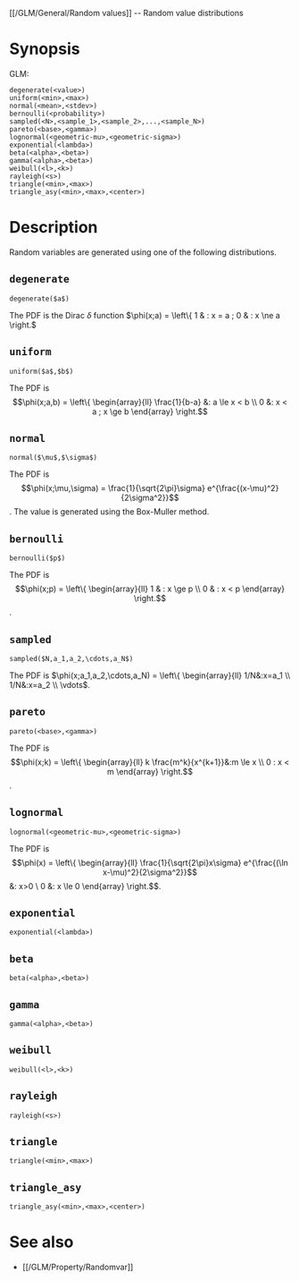 [[/GLM/General/Random values]] -- Random value distributions

# Synopsis
GLM:
~~~
degenerate(<value>)
uniform(<min>,<max>)
normal(<mean>,<stdev>)
bernoulli(<probability>)
sampled(<N>,<sample_1>,<sample_2>,...,<sample_N>)
pareto(<base>,<gamma>)
lognormal(<geometric-mu>,<geometric-sigma>)
exponential(<lambda>)
beta(<alpha>,<beta>)
gamma(<alpha>,<beta>)
weibull(<l>,<k>)
rayleigh(<s>)
triangle(<min>,<max>)
triangle_asy(<min>,<max>,<center>)
~~~

# Description

Random variables are generated using one of the following distributions.

## `degenerate`
~~~
degenerate($a$)
~~~

The PDF is the Dirac $\delta$ function $\phi(x;a) = \left\\{ 1 & : x = a ; 0 & : x \ne a \right.$

## `uniform`
~~~
uniform($a$,$b$)
~~~

The PDF is $$\phi(x;a,b) = \left\{ \begin{array}{ll} \frac{1}{b-a} &: a \le x < b \\ 0 &: x < a ; x \ge b \end{array} \right.$$

## `normal`
~~~
normal($\mu$,$\sigma$)
~~~

The PDF is $$\phi(x;\mu,\sigma) = \frac{1}{\sqrt{2\pi}\sigma} e^{\frac{(x-\mu)^2}{2\sigma^2}}$$.
The value is generated using the Box-Muller method.

## `bernoulli`
~~~
bernoulli($p$)
~~~

The PDF is $$\phi(x;p) = \left\{ \begin{array}{ll} 1 & : x \ge p \\ 0 & : x < p \end{array} \right.$$.

## `sampled`
~~~
sampled($N,a_1,a_2,\cdots,a_N$)
~~~

The PDF is $\phi(x;a_1,a_2,\cdots,a_N) = \left\{ \begin{array}{ll} 1/N&:x=a_1 \\ 1/N&:x=a_2 \\ \vdots$.

## `pareto`
~~~
pareto(<base>,<gamma>)
~~~

The PDF is $$\phi(x;k) = \left\{ \begin{array}{ll} k \frac{m^k}{x^{k+1}}&:m \le x \\ 0 : x < m \end{array} \right.$$.

## `lognormal`
~~~
lognormal(<geometric-mu>,<geometric-sigma>)
~~~

The PDF is $$\phi(x) = \left\{ \begin{array}{ll} \frac{1}{\sqrt{2\pi}x\sigma} e^{\frac{(\ln x-\mu)^2}{2\sigma^2}}$$ &: x>0 \\ 0 &: x \le 0 \end{array} \right.$$.

## `exponential`
~~~
exponential(<lambda>)
~~~



## `beta`
~~~
beta(<alpha>,<beta>)
~~~

## `gamma`
~~~
gamma(<alpha>,<beta>)
~~~

## `weibull`
~~~
weibull(<l>,<k>)
~~~

## `rayleigh`
~~~
rayleigh(<s>)
~~~

## `triangle`
~~~
triangle(<min>,<max>)
~~~

## `triangle_asy`
~~~
triangle_asy(<min>,<max>,<center>)
~~~

# See also
* [[/GLM/Property/Randomvar]]
